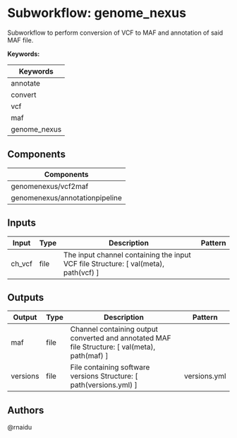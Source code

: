 # Subworkflow: genome_nexus

Subworkflow to perform conversion of VCF to MAF and annotation of said MAF file.

**Keywords:**

| Keywords |
|----------|
| annotate |
| convert |
| vcf |
| maf |
| genome_nexus |

## Components

| Components |
| ---------- |
| genomenexus/vcf2maf |
| genomenexus/annotationpipeline |

## Inputs

| Input | Type | Description | Pattern |
|-------|------|-------------|---------|
| ch_vcf | file | The input channel containing the input VCF file Structure: [ val(meta), path(vcf) ]  |  |

## Outputs

| Output | Type | Description | Pattern |
|--------|------|-------------|---------|
| maf | file | Channel containing output converted and annotated MAF file Structure: [ val(meta), path(maf) ]  |  |
| versions | file | File containing software versions Structure: [ path(versions.yml) ]  | versions.yml |

## Authors

@rnaidu

